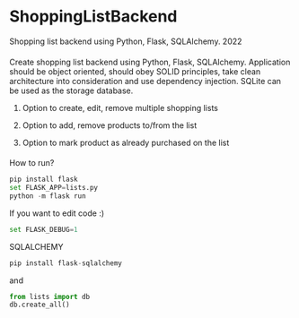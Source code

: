 # ShoppingListBackend
Shopping list backend using Python, Flask, SQLAlchemy.
2022

####
Create shopping list backend using Python, Flask, SQLAlchemy. Application should be object oriented, should obey SOLID principles, take clean architecture into consideration and use dependency injection. SQLite can be used as the storage database.

1. Option to create, edit, remove multiple shopping lists

2. Option to add, remove products to/from the list

3. Option to mark product as already purchased on the list
####

How to run?
```python
pip install flask
set FLASK_APP=lists.py
python -m flask run
```

If you want to edit code :) 
```python
set FLASK_DEBUG=1
```

SQLALCHEMY
```python
pip install flask-sqlalchemy
```
and
```python
from lists import db
db.create_all()
```